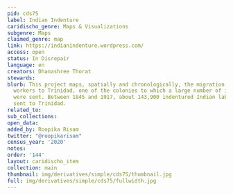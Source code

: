 ```yaml
---
pid: cds75
label: Indian Indenture
caridischo_genre: Maps & Visualizations
subgenre: Maps
claimed_genre: map
link: https://indianindenture.wordpress.com/
access: open
status: In Disrepair
language: en
creators: Dhanashree Thorat
stewards:
blurb: This project maps, spatially and chronologically, the migration of Indian indentured
  workers to Trinidad, one of the colonies to which a large number of indentured workers
  were sent. Between 1845 and 1917, about 143,900 indentured Indian labourers were
  sent to Trinidad.
related_to:
sub_collections:
open_data:
added_by: Roopika Risam
twitter: "@roopikarisam"
census_year: '2020'
notes:
order: '144'
layout: caridischo_item
collection: main
thumbnail: img/derivatives/simple/cds75/thumbnail.jpg
full: img/derivatives/simple/cds75/fullwidth.jpg
---
```

